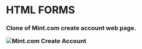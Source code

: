 <h1>HTML FORMS
<h3>Clone of Mint.com create account web page.

![Mint.com Create Account](readme.png)

